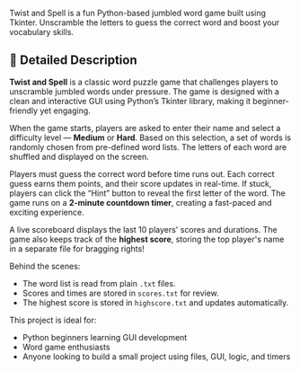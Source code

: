 Twist and Spell is a fun Python-based jumbled word game built using Tkinter. Unscramble the letters to guess the correct word and boost your vocabulary skills.
## 📝 Detailed Description

**Twist and Spell** is a classic word puzzle game that challenges players to unscramble jumbled words under pressure. The game is designed with a clean and interactive GUI using Python’s Tkinter library, making it beginner-friendly yet engaging.

When the game starts, players are asked to enter their name and select a difficulty level — **Medium** or **Hard**. Based on this selection, a set of words is randomly chosen from pre-defined word lists. The letters of each word are shuffled and displayed on the screen.

Players must guess the correct word before time runs out. Each correct guess earns them points, and their score updates in real-time. If stuck, players can click the “Hint” button to reveal the first letter of the word. The game runs on a **2-minute countdown timer**, creating a fast-paced and exciting experience.

A live scoreboard displays the last 10 players' scores and durations. The game also keeps track of the **highest score**, storing the top player's name in a separate file for bragging rights!

Behind the scenes:
- The word list is read from plain `.txt` files.
- Scores and times are stored in `scores.txt` for review.
- The highest score is stored in `highscore.txt` and updates automatically.

This project is ideal for:
- Python beginners learning GUI development
- Word game enthusiasts
- Anyone looking to build a small project using files, GUI, logic, and timers
